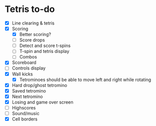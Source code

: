 # Tetris to-do

- [x] Line clearing & tetris
- [x] Scoring
  - [x] Better scoring?
  - [ ] Score drops
  - [ ] Detect and score t-spins
  - [ ] T-spin and tetris display
  - [ ] Combos
- [x] Scoreboard
- [ ] Controls display
- [x] Wall kicks
  - [x] Tetrominoes should be able to move left and right while rotating
- [x] Hard drop/ghost tetromino
- [x] Saved tetromino
- [x] Next tetromino
- [x] Losing and game over screen
- [ ] Highscores
- [ ] Sound/music
- [x] Cell borders
